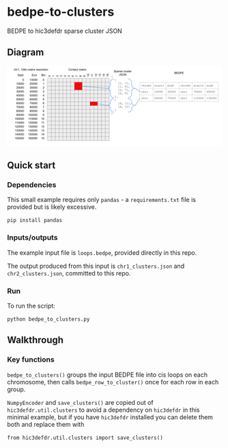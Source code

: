bedpe-to-clusters
=================

BEDPE to hic3defdr sparse cluster JSON

Diagram
-------

![](./bedpe_to_clusters.png)

Quick start
-----------

### Dependencies

This small example requires only `pandas` - a `requirements.txt` file is
provided but is likely excessive.

    pip install pandas

### Inputs/outputs

The example input file is `loops.bedpe`, provided directly in this repo.

The output produced from this input is `chr1_clusters.json` and
`chr2_clusters.json`, committed to this repo.

### Run

To run the script:

    python bedpe_to_clusters.py

Walkthrough
-----------

### Key functions

`bedpe_to_clusters()` groups the input BEDPE file into cis loops on each
chromosome, then calls `bedpe_row_to_cluster()` once for each row in each group.

`NumpyEncoder` and `save_clusters()` are copied out of `hic3defdr.util.clusters`
to avoid a dependency on `hic3defdr` in this minimal example, but if you have
`hic3defdr` installed you can delete them both and replace them with

    from hic3defdr.util.clusters import save_clusters()
